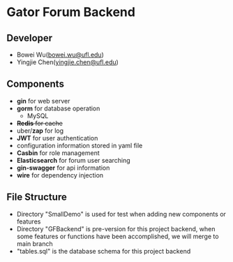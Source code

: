 # Gator Forum Backend

## Developer

- Bowei Wu(bowei.wu@ufl.edu)
- Yingjie Chen(yingjie.chen@ufl.edu)

## Components

- **gin** for web server
- **gorm** for database operation
  - MySQL
- ~~**Redis** for cache~~
- uber/**zap** for log
- **JWT** for user authentication
- configuration information stored in yaml file
- **Casbin** for role management
- **Elasticsearch** for forum user searching
- **gin-swagger** for api information
- **wire** for dependency injection

## File Structure

- Directory "SmallDemo" is used for test when adding new components or features
- Directory "GFBackend" is pre-version for this project backend, when some features or functions have been accomplished, we will merge to main branch
- "tables.sql" is the database schema for this project backend
